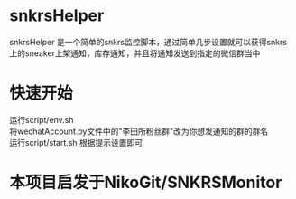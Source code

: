 # snkrsHelper
snkrsHelper 是一个简单的snkrs监控脚本，通过简单几步设置就可以获得snkrs上的sneaker上架通知，库存通知，并且将通知发送到指定的微信群当中

# 快速开始
运行script/env.sh  
将wechatAccount.py文件中的"李田所粉丝群"改为你想发通知的群的群名  
运行script/start.sh 根据提示设置即可

# 本项目启发于NikoGit/SNKRSMonitor
